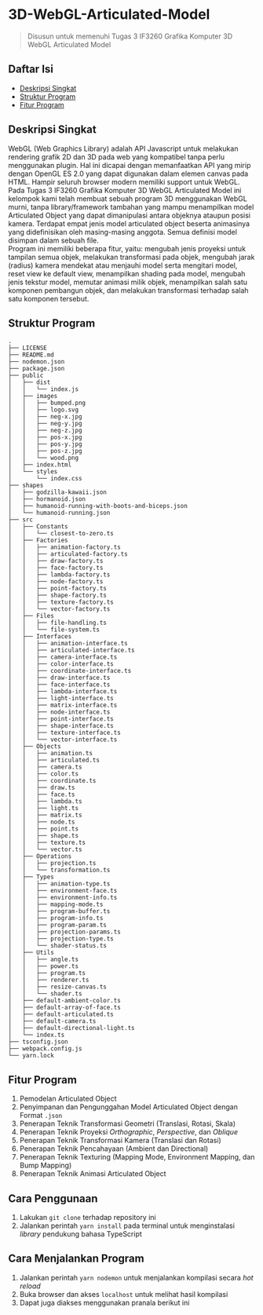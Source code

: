 # 3D-WebGL-Articulated-Model

> Disusun untuk memenuhi Tugas 3 IF3260 Grafika Komputer 3D WebGL Articulated Model

## Daftar Isi

- [Deskripsi Singkat](#deskripsi-singkat)
- [Struktur Program](#struktur-program)
- [Fitur Program](#fitur-program)

## Deskripsi Singkat

WebGL (Web Graphics Library) adalah API Javascript untuk melakukan rendering grafik 2D dan 3D pada web yang kompatibel tanpa perlu menggunakan plugin. Hal ini dicapai dengan memanfaatkan API yang mirip dengan OpenGL ES 2.0 yang dapat digunakan dalam elemen canvas pada HTML. Hampir seluruh browser modern memiliki support untuk WebGL.<br>
Pada Tugas 3 IF3260 Grafika Komputer 3D WebGL Articulated Model ini kelompok kami telah membuat sebuah program 3D menggunakan WebGL murni, tanpa library/framework tambahan yang mampu menampilkan model Articulated Object yang dapat dimanipulasi antara objeknya ataupun posisi kamera. Terdapat empat jenis model articulated object beserta animasinya yang didefinisikan oleh masing-masing anggota. Semua definisi model disimpan dalam sebuah file.<br>
Program ini memiliki beberapa fitur, yaitu: mengubah jenis proyeksi untuk tampilan semua objek, melakukan transformasi pada objek, mengubah jarak (radius) kamera mendekat atau menjauhi model serta mengitari model, reset view ke default view, menampilkan shading pada model, mengubah jenis tekstur model, memutar animasi milik objek, menampilkan salah satu komponen pembangun objek, dan melakukan transformasi terhadap salah satu komponen tersebut.<br>

## Struktur Program

```
.
├── LICENSE
├── README.md
├── nodemon.json
├── package.json
├── public
│   ├── dist
│   │   └── index.js
│   ├── images
│   │   ├── bumped.png
│   │   ├── logo.svg
│   │   ├── neg-x.jpg
│   │   ├── neg-y.jpg
│   │   ├── neg-z.jpg
│   │   ├── pos-x.jpg
│   │   ├── pos-y.jpg
│   │   ├── pos-z.jpg
│   │   └── wood.png
│   ├── index.html
│   └── styles
│       └── index.css
├── shapes
│   ├── godzilla-kawaii.json
│   ├── hormanoid.json
│   ├── humanoid-running-with-boots-and-biceps.json
│   └── humanoid-running.json
├── src
│   ├── Constants
│   │   └── closest-to-zero.ts
│   ├── Factories
│   │   ├── animation-factory.ts
│   │   ├── articulated-factory.ts
│   │   ├── draw-factory.ts
│   │   ├── face-factory.ts
│   │   ├── lambda-factory.ts
│   │   ├── node-factory.ts
│   │   ├── point-factory.ts
│   │   ├── shape-factory.ts
│   │   ├── texture-factory.ts
│   │   └── vector-factory.ts
│   ├── Files
│   │   ├── file-handling.ts
│   │   └── file-system.ts
│   ├── Interfaces
│   │   ├── animation-interface.ts
│   │   ├── articulated-interface.ts
│   │   ├── camera-interface.ts
│   │   ├── color-interface.ts
│   │   ├── coordinate-interface.ts
│   │   ├── draw-interface.ts
│   │   ├── face-interface.ts
│   │   ├── lambda-interface.ts
│   │   ├── light-interface.ts
│   │   ├── matrix-interface.ts
│   │   ├── node-interface.ts
│   │   ├── point-interface.ts
│   │   ├── shape-interface.ts
│   │   ├── texture-interface.ts
│   │   └── vector-interface.ts
│   ├── Objects
│   │   ├── animation.ts
│   │   ├── articulated.ts
│   │   ├── camera.ts
│   │   ├── color.ts
│   │   ├── coordinate.ts
│   │   ├── draw.ts
│   │   ├── face.ts
│   │   ├── lambda.ts
│   │   ├── light.ts
│   │   ├── matrix.ts
│   │   ├── node.ts
│   │   ├── point.ts
│   │   ├── shape.ts
│   │   ├── texture.ts
│   │   └── vector.ts
│   ├── Operations
│   │   ├── projection.ts
│   │   └── transformation.ts
│   ├── Types
│   │   ├── animation-type.ts
│   │   ├── environment-face.ts
│   │   ├── environment-info.ts
│   │   ├── mapping-mode.ts
│   │   ├── program-buffer.ts
│   │   ├── program-info.ts
│   │   ├── program-param.ts
│   │   ├── projection-params.ts
│   │   ├── projection-type.ts
│   │   └── shader-status.ts
│   ├── Utils
│   │   ├── angle.ts
│   │   ├── power.ts
│   │   ├── program.ts
│   │   ├── renderer.ts
│   │   ├── resize-canvas.ts
│   │   └── shader.ts
│   ├── default-ambient-color.ts
│   ├── default-array-of-face.ts
│   ├── default-articulated.ts
│   ├── default-camera.ts
│   ├── default-directional-light.ts
│   └── index.ts
├── tsconfig.json
├── webpack.config.js
└── yarn.lock
```

## Fitur Program

1. Pemodelan Articulated Object
2. Penyimpanan dan Pengunggahan Model Articulated Object dengan Format `.json`
3. Penerapan Teknik Transformasi Geometri (Translasi, Rotasi, Skala)
4. Penerapan Teknik Proyeksi _Orthographic_, _Perspective_, dan _Oblique_
5. Penerapan Teknik Transformasi Kamera (Translasi dan Rotasi)
6. Penerapan Teknik Pencahayaan (Ambient dan Directional)
7. Penerapan Teknik Texturing (Mapping Mode, Environment Mapping, dan Bump Mapping)
8. Penerapan Teknik Animasi Articulated Object

## Cara Penggunaan

1. Lakukan `git clone` terhadap repository ini
2. Jalankan perintah `yarn install` pada terminal untuk menginstalasi _library_ pendukung bahasa TypeScript

## Cara Menjalankan Program

1. Jalankan perintah `yarn nodemon` untuk menjalankan kompilasi secara _hot reload_
2. Buka browser dan akses `localhost` untuk melihat hasil kompilasi
3. Dapat juga diakses menggunakan pranala berikut ini
